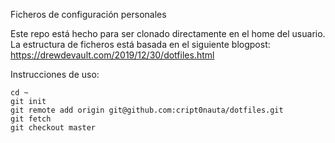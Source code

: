 Ficheros de configuración personales

Este repo está hecho para ser clonado directamente en el home del usuario. La
estructura de ficheros está basada en el siguiente blogpost:
https://drewdevault.com/2019/12/30/dotfiles.html 

Instrucciones de uso:

```
cd ~
git init
git remote add origin git@github.com:cript0nauta/dotfiles.git
git fetch
git checkout master
```
